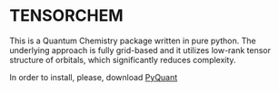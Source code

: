 # TENSORCHEM

This is a Quantum Chemistry package written in pure python.
The underlying approach is fully grid-based and it utilizes low-rank tensor structure of orbitals, 
which significantly reduces complexity. 

In order to install, please, download [PyQuant](http://pyquante.sourceforge.net/)
